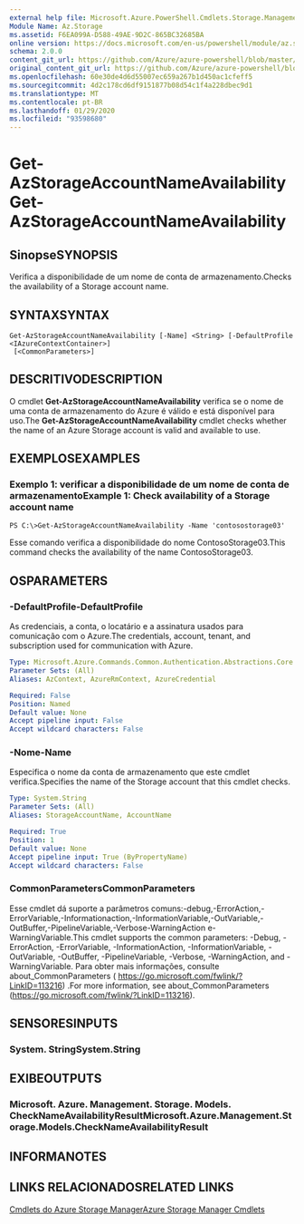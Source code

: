 ```yaml
---
external help file: Microsoft.Azure.PowerShell.Cmdlets.Storage.Management.dll-Help.xml
Module Name: Az.Storage
ms.assetid: F6EA099A-D588-49AE-9D2C-865BC32685BA
online version: https://docs.microsoft.com/en-us/powershell/module/az.storage/get-azstorageaccountnameavailability
schema: 2.0.0
content_git_url: https://github.com/Azure/azure-powershell/blob/master/src/Storage/Storage.Management/help/Get-AzStorageAccountNameAvailability.md
original_content_git_url: https://github.com/Azure/azure-powershell/blob/master/src/Storage/Storage.Management/help/Get-AzStorageAccountNameAvailability.md
ms.openlocfilehash: 60e30de4d6d55007ec659a267b1d450ac1cfeff5
ms.sourcegitcommit: 4d2c178cd6df9151877b08d54c1f4a228dbec9d1
ms.translationtype: MT
ms.contentlocale: pt-BR
ms.lasthandoff: 01/29/2020
ms.locfileid: "93598680"
---
```

# <span data-ttu-id="d51d7-101">Get-AzStorageAccountNameAvailability</span><span class="sxs-lookup"><span data-stu-id="d51d7-101">Get-AzStorageAccountNameAvailability</span></span>

## <span data-ttu-id="d51d7-102">Sinopse</span><span class="sxs-lookup"><span data-stu-id="d51d7-102">SYNOPSIS</span></span>
<span data-ttu-id="d51d7-103">Verifica a disponibilidade de um nome de conta de armazenamento.</span><span class="sxs-lookup"><span data-stu-id="d51d7-103">Checks the availability of a Storage account name.</span></span>

## <span data-ttu-id="d51d7-104">SYNTAX</span><span class="sxs-lookup"><span data-stu-id="d51d7-104">SYNTAX</span></span>

```
Get-AzStorageAccountNameAvailability [-Name] <String> [-DefaultProfile <IAzureContextContainer>]
 [<CommonParameters>]
```

## <span data-ttu-id="d51d7-105">DESCRITIVO</span><span class="sxs-lookup"><span data-stu-id="d51d7-105">DESCRIPTION</span></span>
<span data-ttu-id="d51d7-106">O cmdlet **Get-AzStorageAccountNameAvailability** verifica se o nome de uma conta de armazenamento do Azure é válido e está disponível para uso.</span><span class="sxs-lookup"><span data-stu-id="d51d7-106">The **Get-AzStorageAccountNameAvailability** cmdlet checks whether the name of an Azure Storage account is valid and available to use.</span></span>

## <span data-ttu-id="d51d7-107">EXEMPLOS</span><span class="sxs-lookup"><span data-stu-id="d51d7-107">EXAMPLES</span></span>

### <span data-ttu-id="d51d7-108">Exemplo 1: verificar a disponibilidade de um nome de conta de armazenamento</span><span class="sxs-lookup"><span data-stu-id="d51d7-108">Example 1: Check availability of a Storage account name</span></span>
```
PS C:\>Get-AzStorageAccountNameAvailability -Name 'contosostorage03'
```

<span data-ttu-id="d51d7-109">Esse comando verifica a disponibilidade do nome ContosoStorage03.</span><span class="sxs-lookup"><span data-stu-id="d51d7-109">This command checks the availability of the name ContosoStorage03.</span></span>

## <span data-ttu-id="d51d7-110">OS</span><span class="sxs-lookup"><span data-stu-id="d51d7-110">PARAMETERS</span></span>

### <span data-ttu-id="d51d7-111">-DefaultProfile</span><span class="sxs-lookup"><span data-stu-id="d51d7-111">-DefaultProfile</span></span>
<span data-ttu-id="d51d7-112">As credenciais, a conta, o locatário e a assinatura usados para comunicação com o Azure.</span><span class="sxs-lookup"><span data-stu-id="d51d7-112">The credentials, account, tenant, and subscription used for communication with Azure.</span></span>

```yaml
Type: Microsoft.Azure.Commands.Common.Authentication.Abstractions.Core.IAzureContextContainer
Parameter Sets: (All)
Aliases: AzContext, AzureRmContext, AzureCredential

Required: False
Position: Named
Default value: None
Accept pipeline input: False
Accept wildcard characters: False
```

### <span data-ttu-id="d51d7-113">-Nome</span><span class="sxs-lookup"><span data-stu-id="d51d7-113">-Name</span></span>
<span data-ttu-id="d51d7-114">Especifica o nome da conta de armazenamento que este cmdlet verifica.</span><span class="sxs-lookup"><span data-stu-id="d51d7-114">Specifies the name of the Storage account that this cmdlet checks.</span></span>

```yaml
Type: System.String
Parameter Sets: (All)
Aliases: StorageAccountName, AccountName

Required: True
Position: 1
Default value: None
Accept pipeline input: True (ByPropertyName)
Accept wildcard characters: False
```

### <span data-ttu-id="d51d7-115">CommonParameters</span><span class="sxs-lookup"><span data-stu-id="d51d7-115">CommonParameters</span></span>
<span data-ttu-id="d51d7-116">Esse cmdlet dá suporte a parâmetros comuns:-debug,-ErrorAction,-ErrorVariable,-Informationaction,-InformationVariable,-OutVariable,-OutBuffer,-PipelineVariable,-Verbose-WarningAction e-WarningVariable.</span><span class="sxs-lookup"><span data-stu-id="d51d7-116">This cmdlet supports the common parameters: -Debug, -ErrorAction, -ErrorVariable, -InformationAction, -InformationVariable, -OutVariable, -OutBuffer, -PipelineVariable, -Verbose, -WarningAction, and -WarningVariable.</span></span> <span data-ttu-id="d51d7-117">Para obter mais informações, consulte about_CommonParameters ( https://go.microsoft.com/fwlink/?LinkID=113216) .</span><span class="sxs-lookup"><span data-stu-id="d51d7-117">For more information, see about_CommonParameters (https://go.microsoft.com/fwlink/?LinkID=113216).</span></span>

## <span data-ttu-id="d51d7-118">SENSORES</span><span class="sxs-lookup"><span data-stu-id="d51d7-118">INPUTS</span></span>

### <span data-ttu-id="d51d7-119">System. String</span><span class="sxs-lookup"><span data-stu-id="d51d7-119">System.String</span></span>

## <span data-ttu-id="d51d7-120">EXIBE</span><span class="sxs-lookup"><span data-stu-id="d51d7-120">OUTPUTS</span></span>

### <span data-ttu-id="d51d7-121">Microsoft. Azure. Management. Storage. Models. CheckNameAvailabilityResult</span><span class="sxs-lookup"><span data-stu-id="d51d7-121">Microsoft.Azure.Management.Storage.Models.CheckNameAvailabilityResult</span></span>

## <span data-ttu-id="d51d7-122">INFORMA</span><span class="sxs-lookup"><span data-stu-id="d51d7-122">NOTES</span></span>

## <span data-ttu-id="d51d7-123">LINKS RELACIONADOS</span><span class="sxs-lookup"><span data-stu-id="d51d7-123">RELATED LINKS</span></span>

[<span data-ttu-id="d51d7-124">Cmdlets do Azure Storage Manager</span><span class="sxs-lookup"><span data-stu-id="d51d7-124">Azure Storage Manager Cmdlets</span></span>](./Az.Storage.md)


